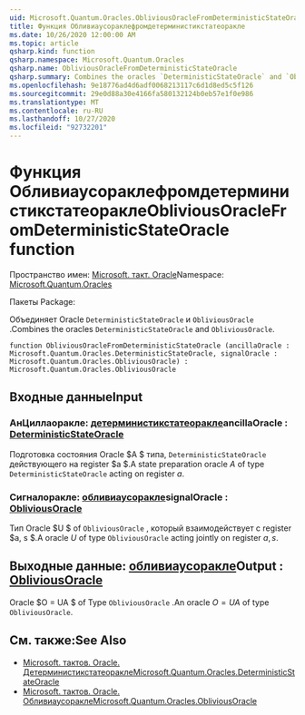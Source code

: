 ```yaml
---
uid: Microsoft.Quantum.Oracles.ObliviousOracleFromDeterministicStateOracle
title: Функция Обливиаусораклефромдетерминистикстатеоракле
ms.date: 10/26/2020 12:00:00 AM
ms.topic: article
qsharp.kind: function
qsharp.namespace: Microsoft.Quantum.Oracles
qsharp.name: ObliviousOracleFromDeterministicStateOracle
qsharp.summary: Combines the oracles `DeterministicStateOracle` and `ObliviousOracle`.
ms.openlocfilehash: 9e18776ad4d6adf0068213117c6d1d8ed5c5f126
ms.sourcegitcommit: 29e0d88a30e4166fa580132124b0eb57e1f0e986
ms.translationtype: MT
ms.contentlocale: ru-RU
ms.lasthandoff: 10/27/2020
ms.locfileid: "92732201"
---
```

# <a name="obliviousoraclefromdeterministicstateoracle-function"></a><span data-ttu-id="fd3ec-102">Функция Обливиаусораклефромдетерминистикстатеоракле</span><span class="sxs-lookup"><span data-stu-id="fd3ec-102">ObliviousOracleFromDeterministicStateOracle function</span></span>

<span data-ttu-id="fd3ec-103">Пространство имен: [Microsoft. такт. Oracle](xref:Microsoft.Quantum.Oracles)</span><span class="sxs-lookup"><span data-stu-id="fd3ec-103">Namespace: [Microsoft.Quantum.Oracles](xref:Microsoft.Quantum.Oracles)</span></span>

<span data-ttu-id="fd3ec-104">Пакеты [](https://nuget.org/packages/)</span><span class="sxs-lookup"><span data-stu-id="fd3ec-104">Package: [](https://nuget.org/packages/)</span></span>


<span data-ttu-id="fd3ec-105">Объединяет Oracle `DeterministicStateOracle` и `ObliviousOracle` .</span><span class="sxs-lookup"><span data-stu-id="fd3ec-105">Combines the oracles `DeterministicStateOracle` and `ObliviousOracle`.</span></span>

```qsharp
function ObliviousOracleFromDeterministicStateOracle (ancillaOracle : Microsoft.Quantum.Oracles.DeterministicStateOracle, signalOracle : Microsoft.Quantum.Oracles.ObliviousOracle) : Microsoft.Quantum.Oracles.ObliviousOracle
```


## <a name="input"></a><span data-ttu-id="fd3ec-106">Входные данные</span><span class="sxs-lookup"><span data-stu-id="fd3ec-106">Input</span></span>

### <a name="ancillaoracle--deterministicstateoracle"></a><span data-ttu-id="fd3ec-107">АнЦиллаоракле: [детерминистикстатеоракле](xref:Microsoft.Quantum.Oracles.DeterministicStateOracle)</span><span class="sxs-lookup"><span data-stu-id="fd3ec-107">ancillaOracle : [DeterministicStateOracle](xref:Microsoft.Quantum.Oracles.DeterministicStateOracle)</span></span>

<span data-ttu-id="fd3ec-108">Подготовка состояния Oracle $A $ типа, `DeterministicStateOracle` действующего на register $a $.</span><span class="sxs-lookup"><span data-stu-id="fd3ec-108">A state preparation oracle $A$ of type `DeterministicStateOracle` acting on register $a$.</span></span>


### <a name="signaloracle--obliviousoracle"></a><span data-ttu-id="fd3ec-109">Сигналоракле: [обливиаусоракле](xref:Microsoft.Quantum.Oracles.ObliviousOracle)</span><span class="sxs-lookup"><span data-stu-id="fd3ec-109">signalOracle : [ObliviousOracle](xref:Microsoft.Quantum.Oracles.ObliviousOracle)</span></span>

<span data-ttu-id="fd3ec-110">Тип Oracle $U $ of `ObliviousOracle` , который взаимодействует с register $a, s $.</span><span class="sxs-lookup"><span data-stu-id="fd3ec-110">A oracle $U$ of type `ObliviousOracle` acting jointly on register $a,s$.</span></span>



## <a name="output--obliviousoracle"></a><span data-ttu-id="fd3ec-111">Выходные данные: [обливиаусоракле](xref:Microsoft.Quantum.Oracles.ObliviousOracle)</span><span class="sxs-lookup"><span data-stu-id="fd3ec-111">Output : [ObliviousOracle](xref:Microsoft.Quantum.Oracles.ObliviousOracle)</span></span>

<span data-ttu-id="fd3ec-112">Oracle $O = UA $ of Type `ObliviousOracle` .</span><span class="sxs-lookup"><span data-stu-id="fd3ec-112">An oracle $O=UA$ of type `ObliviousOracle`.</span></span>

## <a name="see-also"></a><span data-ttu-id="fd3ec-113">См. также:</span><span class="sxs-lookup"><span data-stu-id="fd3ec-113">See Also</span></span>

- [<span data-ttu-id="fd3ec-114">Microsoft. тактов. Oracle. Детерминистикстатеоракле</span><span class="sxs-lookup"><span data-stu-id="fd3ec-114">Microsoft.Quantum.Oracles.DeterministicStateOracle</span></span>](xref:Microsoft.Quantum.Oracles.DeterministicStateOracle)
- [<span data-ttu-id="fd3ec-115">Microsoft. тактов. Oracle. Обливиаусоракле</span><span class="sxs-lookup"><span data-stu-id="fd3ec-115">Microsoft.Quantum.Oracles.ObliviousOracle</span></span>](xref:Microsoft.Quantum.Oracles.ObliviousOracle)